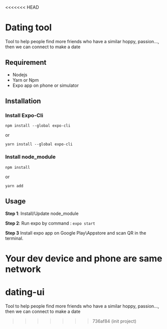<<<<<<< HEAD
# Dating tool

Tool to help people find more friends who have a similar hoppy, passion..., then we can connect to make a date
## Requirement
- Nodejs
- Yarn or Npm
- Expo app on phone or simulator
## Installation

### Install Expo-Cli

```
npm install --global expo-cli
```
or
```
yarn install --global expo-cli
```
### Install node_module

```
npm install 
```
or
```
yarn add
```
## Usage

**Step 1**: Install/Update node_module

**Step 2**: Run expo by command :  ```expo start``` 

**Step 3** Install expo app on Google Play\Appstore and scan QR in the terminal.

**Your dev device and phone are same network**
=======
# dating-ui
Tool to help people find more friends who have a similar hoppy, passion..., then we can connect to make a date
>>>>>>> 736af84 (init project)

